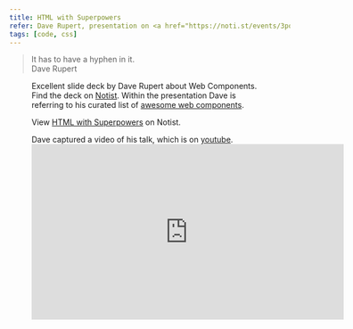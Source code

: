 ```yaml
---
title: HTML with Superpowers
refer: Dave Rupert, presentation on <a href="https://noti.st/events/3pq9MT/an-event-apart-spring-summit">An Event Apart Spring Summit 2021</a>
tags: [code, css]
---
```

<blockquote>
It has to have a hyphen in it.
<footer>Dave Rupert</footer>
</blockquote>

<figure>
<figcaption>Excellent slide deck by Dave Rupert about Web Components. Find the deck on <a href="https://noti.st/davatron5000/k6N2LP">Notist</a>. Within the presentation Dave is referring to his curated list of <a href="https://github.com/davatron5000/awesome-standalones">awesome web components</a>.</figcaption>
<p data-notist="davatron5000/k6N2LP">View <a href="https://noti.st/davatron5000/k6N2LP">HTML with Superpowers</a> on Notist.</p>
</figure>
<script async src="https://on.notist.cloud/embed/002.js"></script>

<figure>
<figcaption>Dave captured a video of his talk, which is on <a href="https://youtu.be/fEhBkSZ15qM">youtube</a>.</figcaption>
<iframe width="560" height="315" src="https://www.youtube.com/embed/fEhBkSZ15qM" title="YouTube video player" frameborder="0" allow="accelerometer; autoplay; clipboard-write; encrypted-media; gyroscope; picture-in-picture" allowfullscreen></iframe>
</figure>

